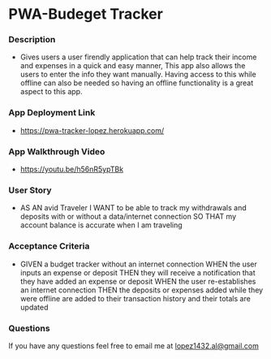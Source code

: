 # PWA-Budeget Tracker

### Description 
- Gives users a user firendly application that can help track their income and expenses in a quick and easy manner, This app also allows the users to enter the info they want manually. Having access to this while offline can also be needed so having an offline functionality is a great aspect to this app.

### App Deployment Link 
- https://pwa-tracker-lopez.herokuapp.com/

### App Walkthrough Video 
- https://youtu.be/h56nR5ypTBk

### User Story 
- AS AN avid Traveler
I WANT to be able to track my withdrawals and deposits with or without a data/internet connection
SO THAT my account balance is accurate when I am traveling 

### Acceptance Criteria 
- GIVEN a budget tracker without an internet connection
WHEN the user inputs an expense or deposit
THEN they will receive a notification that they have added an expense or deposit
WHEN the user re-establishes an internet connection
THEN the deposits or expenses added while they were offline are added to their transaction history and their totals are updated

### Questions 
If you have any questions feel free to email me at lopez1432.al@gmail.com 